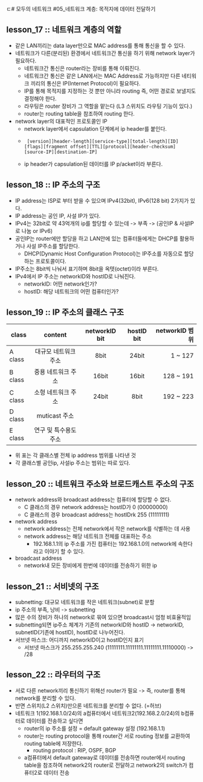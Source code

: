 ㄷ# 모두의 네트워크 #05_네트워크 계층: 목적지에 데이터 전달하기

## lesson_17 :: 네트워크 계층의 역할
- 같은 LAN끼리는 data layer만으로 MAC address를 통해 통신을 할 수 있다.
- 네트워크가 다른(분리된) 환경에서 네트워크간 통신을 하기 위해 network layer가 필요하다.
  - 네트워크간 통신은 router라는 장비를 통해 이뤄진다.
  - 네트워크간 통신은 같은 LAN에서는 MAC Address로 가능하지만 다른 네티워크 끼리의 통신은 IP(Internet Protocol)이 필요하다.
  - IP를 통해 목적지를 지정하는 것 뿐만 아니라 routing 즉, 어떤 경로로 보낼지도 결정해야 한다.
  - 라우팅은 router 장비가 그 역할을 맡는다 (L3 스위치도 라우팅 기능이 있다.)
  - router는 routing table을 참조하여 routing 한다.
- network layer의 대표적인 프로토콜인 IP
  - network layer에서 capsulation 단계에서 ip header를 붙인다.
  - ```  
     [version]]header-length][service-type][total-length][ID][flags][fragment offset][TTL][protocol][header-checksum][source-IP][destination-IP]
    ```
  - ip header가 capsulation된 데이터를 IP p/acket이라 부른다.

## lesson_18 :: IP 주소의 구조
- IP address는 ISP로 부터 받을 수 있으며 IPv4(32bit), IPv6(128 bit) 2가지가 있다.
- IP address는 공인 IP, 사설 IP가 있다.
- IPv4는 32bit로 약 43억개의 ip를 할당할 수 있는데 -> 부족 -> (공인IP & 사설IP로 나눔 or IPv6)
- 공인IP는 router에만 할당을 하고 LAN안에 있는 컴퓨터들에게는 DHCP를 활용하거나 사설 IP주소를 할당한다.
  - DHCP(Dynamic Host Configuration Protocol)는 IP주소를 자동으로 할당하는 프로토콜이다.
- IP주소는 8bit씩 나눠서 표기하며 8bit을 옥텟(octet)이라 부른다.
- IPv4에서 IP 주소는 networkID와 hostID로 나눠진다.
  - networkID: 어떤 network인가?
  - hostID: 해당 네트워크의 어떤 컴퓨터인가?

## lesson_19 :: IP 주소의 클래스 구조
|class | content | networkID bit | hostID bit | networkID 범위 |
|------|:------------------:|:---:|:---------:|--------------:|
|A class | 대규모 네트워크 주소 | 8bit | 24bit | 1 ~ 127 |
|B class | 중용 네트워크 주소 | 16bit | 16bit | 128 ~ 191 |
|C class | 소형 네트워크 주소 | 24bit | 8bit | 192 ~ 223 |
|D class | muticast 주소 |
|E class | 연구 및 특수용도 주소 |

- 위 표는 각 클래스별 전체 ip address 범위를 나타낸 것
- 각 클래스별 공인ip, 사설ip 주소는 범위는 따로 있다.

## lesson_20 :: 네트워크 주소와 브로드캐스트 주소의 구조
- network address와 broadcast address는 컴퓨터에 할당할 수 없다.
  - C 클래스의 경우 network address는 hostID가 0 (00000000)
  - C 클래스의 경우 broadcast address는 hostIDrk 255 (11111111)
- network address
  - network address는 전체 network에서 작은 network를 식별하는 데 사용
  - network address는 해당 네트워크 전체를 대표하는 주소
    - 192.168.1.1의 ip 주소를 가진 컴퓨터는 192.168.1.0의 network에 속한다라고 이야기 할 수 있다.
- broadcast address
  - network내 모든 장비에게 한번에 데이터를 전송하기 위한 ip

## lesson_21 :: 서비넷의 구조
- subnetting: 대규모 네트워크를 작은 네트워크(subnet)로 분할
- ip 주소의 부족, 낭비 -> subnetting
- 많은 수의 장비가 하나의 network로 묶여 있으면 broadcast시 엄청 비효율적임
- subnetting되면 ip주소 체계가 기존의 networkID와 hostID -> networkID, subnetID(기존에 hostID), hostID로 나누어진다.
- 서브넷 마스크: 어디까지 networkID이고 hostID인지 표기 
  - 서브넷 마스크가 255.255.255.240 (11111111.11111111.11111111.11110000) -> /28

## lesson_22 :: 라우터의 구조
- 서로 다른 network끼리 통신하기 위해선 router가 필요 -> 즉, router를 통해 network를 분리할 수 있다.
- 반면 스위치(L2 스위치)만으론 네트워크를 분리할 수 없다. (=허브)
- 네트워크 1(192.168.1.0/24)의 a컴퓨터에서 네트워크2(192.168.2.0/24)의 b컴퓨터로 데이터를 전송하고 싶다면
  - router의 ip 주소를 설정 = default gateway 설정 (192.168.1.1)
  - router는 routing protocol을 통해 router간 서로 routing 정보를 교환하여 routing table에 저장한다.
    - routing protocol : RIP, OSPF, BGP
  - a컴퓨터에서 default gateway로 데이터를 전송하면 router에서 routing table을 참조하여 network2의 router로 전달하고 network2의 switch가 컴퓨터2로 데이터 전송